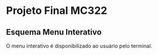 # Projeto Final MC322

## Esquema Menu Interativo
O menu interativo é disponibilizado ao usuário pelo terminal.

